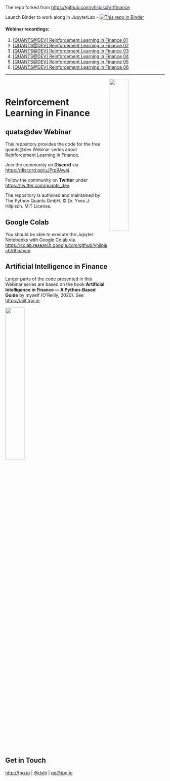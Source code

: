 The repo forked from https://github.com/yhilpisch/rlfinance

Launch Binder to work along in JupyterLab - [![This repo in Binder](https://mybinder.org/badge_logo.svg)](https://mybinder.org/v2/gh/teator/rlfinance/HEAD)


#### Webinar recordings:
1. [[QUANTS@DEV] Reinforcement Learning in Finance 01](https://www.youtube.com/watch?v=bDlnrf9Er5E&t=10s)
2. [[QUANTS@DEV] Reinforcement Learning in Finance 02](https://www.youtube.com/watch?v=Qjwcewzt79U)
3. [[QUANTS@DEV] Reinforcement Learning in Finance 03](https://www.youtube.com/watch?v=EB5o7iGC7UY)
4. [[QUANTS@DEV] Reinforcement Learning in Finance 04](https://www.youtube.com/watch?v=81MnYNNweKw)
5. [[QUANTS@DEV] Reinforcement Learning in Finance 05](https://www.youtube.com/watch?v=5w7GCfiwUKU)
6. [[QUANTS@DEV] Reinforcement Learning in Finance 06](https://www.youtube.com/watch?v=cTuIZ-wys7s&t=9s)


---

<img src="https://certificate.tpq.io/quantsdev_logo.png" width=35% align=right><br>

# Reinforcement Learning in Finance

## quats@dev Webinar

This repository provides the code for the free quants@dev Webinar series about Reinforcement Learning in Finance.

Join the community on **Discord** via https://discord.gg/uJPtp9Awaj.

Follow the community on **Twitter** under https://twitter.com/quants_dev.

The repository is authored and maintained by The Python Quants GmbH. &copy; Dr. Yves J. Hilpisch. MIT License.

## Google Colab

You should be able to execute the Jupyter Notebooks with Google Colab via https://colab.research.google.com/github/yhilpisch/rlfinance.

## Artificial Intelligence in Finance

Larger parts of the code presented in this Webinar series are based on the book **Artificial Intelligence in Finance &mdash; A Python-Based Guide** by myself (O'Reilly, 2020). See https://aiif.tpq.io.

<img src="https://hilpisch.com/aiif_cover_color.png" width=35%><br><br>


## Get in Touch

<a href="http://tpq.io" target="_blank">http://tpq.io</a> | <a href="http://twitter.com/dyjh" target="_blank">@dyjh</a> | <a href="mailto:training@tpq.io">qd@tpq.io</a>
